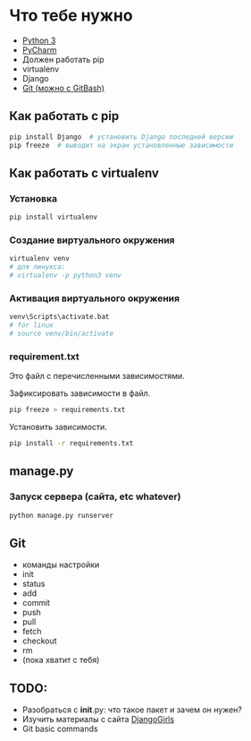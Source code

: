 # Что тебе нужно
- [Python 3](https://www.python.org/)
- [PyCharm](https://www.jetbrains.com/pycharm/)
- Должен работать pip
- virtualenv
- Django
- [Git (можно с GitBash)](https://git-scm.com/download/win)

## Как работать с pip
```bash
pip install Django  # установить Django последней версии
pip freeze  # выводит на экран установленные зависимости
```

## Как работать с virtualenv
### Установка
```bash
pip install virtualenv 
```

### Создание виртуального окружения
```bash
virtualenv venv
# для линукса: 
# virtualenv -p python3 venv
```

### Активация виртуального окружения
```bash
venv\Scripts\activate.bat
# for linux
# source venv/bin/activate
```

### requirement.txt
Это файл с перечисленными зависимостями.

Зафиксировать зависимости в файл.
```bash
pip freeze > requirements.txt
```

Установить зависимости.
```bash
pip install -r requirements.txt
```

## manage.py
### Запуск сервера (сайта, etc whatever)
```bash
python manage.py runserver
```

## Git
- команды настройки
- init
- status
- add
- commit
- push
- pull
- fetch
- checkout
- rm
- (пока хватит с тебя)

## TODO:
- Разобраться с __init__.py: что такое пакет и зачем он нужен?
- Изучить материалы с сайта [DjangoGirls](https://tutorial.djangogirls.org/ru/)
- Git basic commands